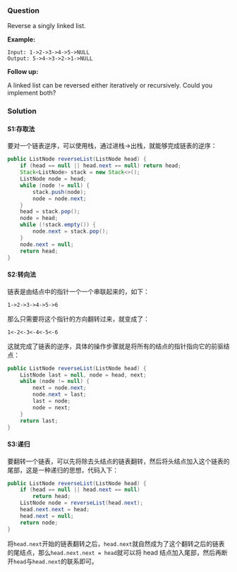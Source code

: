 ### Question

Reverse a singly linked list.

**Example:**

```
Input: 1->2->3->4->5->NULL
Output: 5->4->3->2->1->NULL
```

**Follow up:**

A linked list can be reversed either iteratively or recursively. Could you implement both?

### Solution

#### S1:存取法

要对一个链表逆序，可以使用栈，通过进栈->出栈，就能够完成链表的逆序：

```java
public ListNode reverseList(ListNode head) {
    if (head == null || head.next == null) return head;
    Stack<ListNode> stack = new Stack<>();
    ListNode node = head;
    while (node != null) {
        stack.push(node);
        node = node.next;
    }
    head = stack.pop();
    node = head;
    while (!stack.empty()) {
        node.next = stack.pop();
    }
    node.next = null;
    return head;
}
```

#### S2:转向法

链表是由结点中的指针一个一个串联起来的，如下：

```
1->2->3->4->5->6
```

那么只需要将这个指针的方向翻转过来，就变成了：

```
1<-2<-3<-4<-5<-6
```

这就完成了链表的逆序，具体的操作步骤就是将所有的结点的指针指向它的前驱结点：

```java
public ListNode reverseList(ListNode head) {
    ListNode last = null, node = head, next;
    while (node != null) {
        next = node.next;
        node.next = last;
        last = node;
        node = next;
    }
    return last;
}
```

#### S3:递归

要翻转一个链表，可以先将除去头结点的链表翻转，然后将头结点加入这个链表的尾部，这是一种递归的思想，代码入下：

```java
public ListNode reverseList(ListNode head) {
    if (head == null || head.next == null)
        return head;
    ListNode node = reverseList(head.next);
    head.next.next = head;
    head.next = null;
    return node;
}
```

将`head.next`开始的链表翻转之后，`head.next`就自然成为了这个翻转之后的链表的尾结点，那么`head.next.next = head`就可以将 head 结点加入尾部，然后再断开`head`与`head.next`的联系即可。